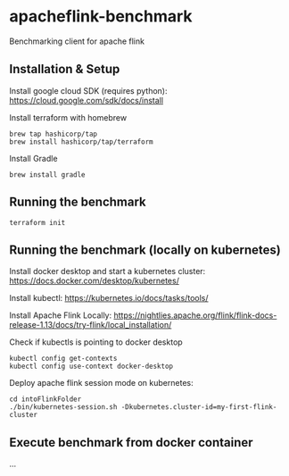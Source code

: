 # apacheflink-benchmark
Benchmarking client for apache flink


## Installation & Setup

Install google cloud SDK (requires python):
https://cloud.google.com/sdk/docs/install

Install terraform with homebrew
```
brew tap hashicorp/tap
brew install hashicorp/tap/terraform
```

Install Gradle
```
brew install gradle
```

## Running the benchmark
```
terraform init
```

## Running the benchmark (locally on kubernetes)

Install docker desktop and start a kubernetes cluster: https://docs.docker.com/desktop/kubernetes/

Install kubectl: https://kubernetes.io/docs/tasks/tools/

Install Apache Flink Locally: https://nightlies.apache.org/flink/flink-docs-release-1.13/docs/try-flink/local_installation/


Check if kubectls is pointing to docker desktop
```
kubectl config get-contexts
kubectl config use-context docker-desktop
```

Deploy apache flink session mode on kubernetes:
```
cd intoFlinkFolder
./bin/kubernetes-session.sh -Dkubernetes.cluster-id=my-first-flink-cluster
```



## Execute benchmark from docker container
...
